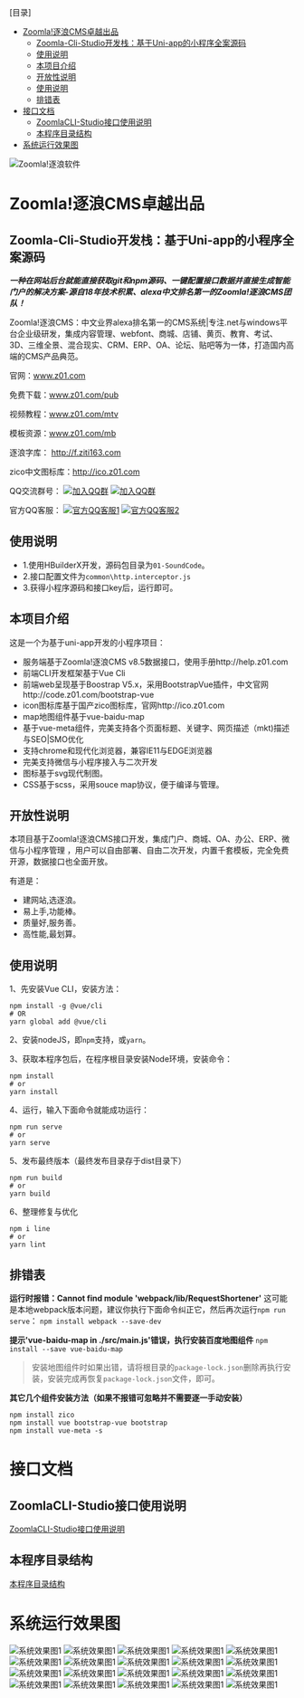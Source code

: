 [目录]

<!-- TOC -->

- [Zoomla!逐浪CMS卓越出品](#zoomla逐浪cms卓越出品)
    - [Zoomla-Cli-Studio开发栈：基于Uni-app的小程序全案源码](#zoomla-cli-studio开发栈基于uni-app的小程序全案源码)
    - [使用说明](#使用说明)
    - [本项目介绍](#本项目介绍)
    - [开放性说明](#开放性说明)
    - [使用说明](#使用说明-1)
    - [排错表](#排错表)
- [接口文档](#接口文档)
    - [ZoomlaCLI-Studio接口使用说明](#zoomlacli-studio接口使用说明)
    - [本程序目录结构](#本程序目录结构)
- [系统运行效果图](#系统运行效果图)

<!-- /TOC -->

![Zoomla!逐浪软件](源码与接口使用说明/logo.svg)
# Zoomla!逐浪CMS卓越出品

## Zoomla-Cli-Studio开发栈：基于Uni-app的小程序全案源码
***一种在网站后台就能直接获取git和npm源码、一键配置接口数据并直接生成智能门户的解决方案-源自18年技术积累、alexa中文排名第一的Zoomla!逐浪CMS团队！***

Zoomla!逐浪CMS：中文业界alexa排名第一的CMS系统|专注.net与windows平台企业级研发，集成内容管理、webfont、商城、店铺、黄页、教育、考试、3D、三维全景、混合现实、CRM、ERP、OA、论坛、贴吧等为一体，打造国内高端的CMS产品典范。

官网：www.z01.com

免费下载：www.z01.com/pub

视频教程：www.z01.com/mtv

模板资源：www.z01.com/mb

逐浪字库： http://f.ziti163.com

zico中文图标库：http://ico.z01.com



QQ交流群号：
[![加入QQ群](https://img.shields.io/badge/一群-541450128-blue.svg?style=for-the-badge&logo=appveyor)](https://jq.qq.com/?_wv=1027&k=5Ephzpq)   [![加入QQ群](https://img.shields.io/badge/二群-601781959-blue.svg?style=for-the-badge&logo=appveyor)](https://jq.qq.com/?_wv=1027&k=50a28BK) 


官方QQ客服：
[![官方QQ客服1](https://img.shields.io/badge/官方QQ客服1-524979923-red.svg?style=for-the-badge&logo=appveyor)](http://wpa.qq.com/msgrd?v=3&uin=745151353&site=qq&menu=yes)  [![官方QQ客服2](https://img.shields.io/badge/官方QQ客服2-1799661890-red.svg?style=for-the-badge&logo=appveyor)](http://wpa.qq.com/msgrd?v=3&uin=1799661890&site=qq&menu=yes) 


## 使用说明

- 1.使用HBuilderX开发，源码包目录为`01-SoundCode`。
- 2.接口配置文件为`common\http.interceptor.js`
- 3.获得小程序源码和接口key后，运行即可。


## 本项目介绍

这是一个为基于uni-app开发的小程序项目：
- 服务端基于Zoomla!逐浪CMS v8.5数据接口，使用手册http://help.z01.com
- 前端CLI开发框架基于Vue Cli
- 前端web呈现基于Boostrap V5.x，采用BootstrapVue插件，中文官网http://code.z01.com/bootstrap-vue
- icon图标库基于国产zico图标库，官网http://ico.z01.com
- map地图组件基于vue-baidu-map
- 基于vue-meta组件，完美支持各个页面标题、关键字、网页描述（mkt)描述与SEO|SMO优化
- 支持chrome和现代化浏览器，兼容IE11与EDGE浏览器
- 完美支持微信与小程序接入与二次开发
- 图标基于svg现代制图。
- CSS基于scss，采用souce map协议，便于编译与管理。

## 开放性说明
本项目基于Zoomla!逐浪CMS接口开发，集成门户、商城、OA、办公、ERP、微信与小程序管理 ，用户可以自由部署、自由二次开发，内置千套模板，完全免费开源，数据接口也全面开放。

有道是：

- 建网站,选逐浪。
- 易上手,功能棒。
- 质量好,服务善。
- 高性能,最划算。

## 使用说明
1、先安装Vue CLI，安装方法：
```
npm install -g @vue/cli
# OR
yarn global add @vue/cli
```

2、安装nodeJS，即`npm`支持，或`yarn`。

3、获取本程序包后，在程序根目录安装Node环境，安装命令：
```
npm install
# or
yarn install
```

4、运行，输入下面命令就能成功运行：
```
npm run serve
# or
yarn serve
```

5、发布最终版本（最终发布目录存于dist目录下）
```
npm run build
# or
yarn build
```

6、整理修复与优化
```
npm i line
# or
yarn lint
```

## 排错表

**运行时报错：Cannot find module 'webpack/lib/RequestShortener'**
这可能是本地webpack版本问题，建议你执行下面命令纠正它，然后再次运行`npm run serve`：
```npm install webpack --save-dev```

**提示'vue-baidu-map in ./src/main.js'错误，执行安装百度地图组件**
```npm install --save vue-baidu-map```
>安装地图组件时如果出错，请将根目录的`package-lock.json`删除再执行安装，安装完成再恢复`package-lock.json`文件，即可。

**其它几个组件安装方法（如果不报错可忽略并不需要逐一手动安装）**
```
npm install zico
npm install vue bootstrap-vue bootstrap
npm install vue-meta -s
```

# 接口文档
## ZoomlaCLI-Studio接口使用说明
 [ZoomlaCLI-Studio接口使用说明](源码与接口使用说明/ZoomlaCLI-Studio接口使用说明.md)
## 本程序目录结构
 [本程序目录结构](源码与接口使用说明/本程序目录结构.md)

# 系统运行效果图
![系统效果图1](02-preview效果预览/01.jpg)
![系统效果图1](02-preview效果预览/02.jpg)
![系统效果图1](02-preview效果预览/03.jpg)
![系统效果图1](02-preview效果预览/04.jpg)
![系统效果图1](02-preview效果预览/05.jpg)
![系统效果图1](02-preview效果预览/06.jpg)
![系统效果图1](02-preview效果预览/07.jpg)
![系统效果图1](02-preview效果预览/08.jpg)
![系统效果图1](02-preview效果预览/09.jpg)
![系统效果图1](02-preview效果预览/10.jpg)
![系统效果图1](02-preview效果预览/11.jpg)
![系统效果图1](02-preview效果预览/12.jpg)
![系统效果图1](02-preview效果预览/13.jpg)
![系统效果图1](02-preview效果预览/14.jpg)
![系统效果图1](02-preview效果预览/15.jpg)
![系统效果图1](02-preview效果预览/16.jpg)
![系统效果图1](02-preview效果预览/18.jpg)
![系统效果图1](02-preview效果预览/19.jpg)
![系统效果图1](02-preview效果预览/20.jpg)
![系统效果图1](02-preview效果预览/21.jpg)
